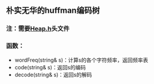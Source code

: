 ## 朴实无华的huffman编码树
### 注：需要[Heap.h](https://github.com/Purlemon/Data-Structures/blob/master/Heap/BiHeap/Heap.h)头文件   
### 函数：
- wordFreq(string& s)：计算s的各个字符频率，返回频率表
- code(string& s)：返回s的编码
- decode(string& s)：返回s的解码
